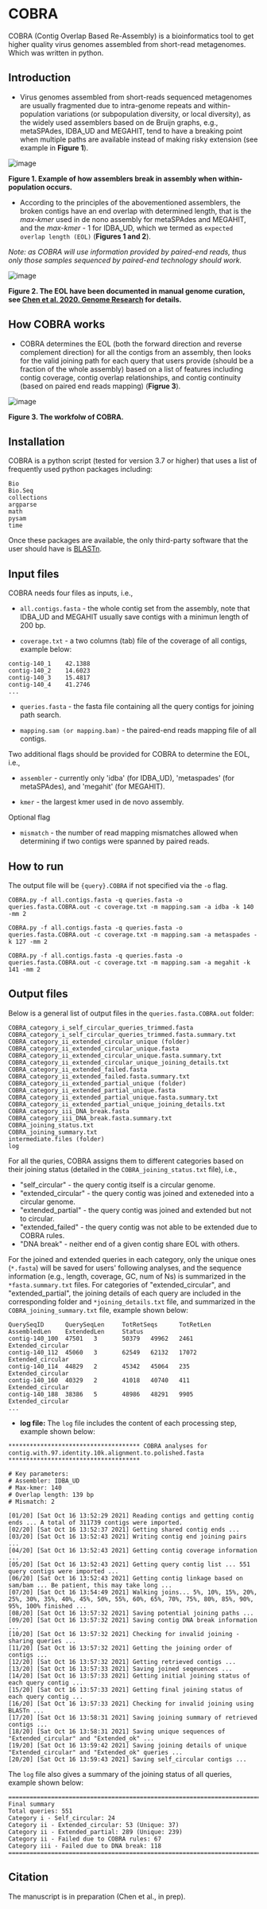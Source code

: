 # COBRA
COBRA (Contig Overlap Based Re-Assembly) is a bioinformatics tool to get higher quality virus genomes assembled from short-read metagenomes. Which was written in python.

## Introduction
* Virus genomes assembled from short-reads sequenced metagenomes are usually fragmented due to intra-genome repeats and within-population variations (or subpopulation diversity, or local diversity), as the widely used assemblers based on de Bruijn graphs, e.g., metaSPAdes, IDBA_UD and MEGAHIT, tend to have a breaking point when multiple paths are available instead of making risky extension (see example in **Figure 1**). 

![image](https://user-images.githubusercontent.com/46725273/111676563-8a21f180-87db-11eb-9b8c-4c63fb993936.png)

**Figure 1. Example of how assemblers break in assembly when within-population occurs.**

* According to the principles of the abovementioned assemblers, the broken contigs have an end overlap with determined length, that is the *max-kmer* used in de nono assembly for metaSPAdes and MEGAHIT, and the *max-kmer* - 1 for IDBA_UD, which we termed as ```expected overlap length (EOL)``` (**Figures 1 and 2**). 

*Note: as COBRA will use information provided by paired-end reads, thus only those samples sequenced by paired-end technology should work.*

![image](https://user-images.githubusercontent.com/46725273/111677281-4c719880-87dc-11eb-85a9-a62906f4e10b.png)

**Figure 2. The EOL have been documented in manual genome curation, see [Chen et al. 2020. Genome Research](https://genome.cshlp.org/content/30/3/315.short) for details.**

##
## How COBRA works
* COBRA determines the EOL (both the forward direction and reverse complement direction) for all the contigs from an assembly, then looks for the valid joining path for each query that users provide (should be a fraction of the whole assembly) based on a list of features including contig coverage, contig overlap relationships, and contig continuity (based on paired end reads mapping) (**Figrue 3**).

![image](https://user-images.githubusercontent.com/46725273/137975395-c7556cf1-ad36-4c55-a72b-b3de4b396b38.png)



**Figure 3. The workfolw of COBRA.**

##
## Installation
COBRA is a python script (tested for version 3.7 or higher) that uses a list of frequently used python packages including:
```
Bio
Bio.Seq
collections
argparse
math
pysam
time
```

Once these packages are available, the only third-party software that the user should have is [BLASTn](https://blast.ncbi.nlm.nih.gov/Blast.cgi?PAGE_TYPE=BlastDocs&DOC_TYPE=Download).

##
## Input files
COBRA needs four files as inputs, i.e., 

* ```all.contigs.fasta``` - the whole contig set from the assembly, note that IDBA_UD and MEGAHIT usually save contigs with a minimun length of 200 bp.

* ```coverage.txt``` - a two columns (tab) file of the coverage of all contigs, example below:

```contig-140_0    25.552
contig-140_1    42.1388
contig-140_2    14.6023
contig-140_3    15.4817
contig-140_4    41.2746
...
```

* ```queries.fasta``` - the fasta file containing all the query contigs for joining path search.

* ```mapping.sam (or mapping.bam)``` - the paired-end reads mapping file of all contigs.


Two additional flags should be provided for COBRA to determine the EOL, i.e.,

* ```assembler``` - currently only 'idba' (for IDBA_UD), 'metaspades' (for metaSPAdes), and 'megahit' (for MEGAHIT).

* ```kmer``` - the largest kmer used in de novo assembly.


Optional flag
* ```mismatch``` - the number of read mapping mismatches allowed when determining if two contigs were spanned by paired reads.

##
## How to run

The output file will be ```{query}.COBRA``` if not specified via the ```-o``` flag.

```
COBRA.py -f all.contigs.fasta -q queries.fasta -o queries.fasta.COBRA.out -c coverage.txt -m mapping.sam -a idba -k 140 -mm 2
```

```
COBRA.py -f all.contigs.fasta -q queries.fasta -o queries.fasta.COBRA.out -c coverage.txt -m mapping.sam -a metaspades -k 127 -mm 2
```

```
COBRA.py -f all.contigs.fasta -q queries.fasta -o queries.fasta.COBRA.out -c coverage.txt -m mapping.sam -a megahit -k 141 -mm 2
```

##
## Output files
Below is a general list of output files in the ```queries.fasta.COBRA.out``` folder:

```
COBRA_category_i_self_circular_queries_trimmed.fasta
COBRA_category_i_self_circular_queries_trimmed.fasta.summary.txt
COBRA_category_ii_extended_circular_unique (folder)
COBRA_category_ii_extended_circular_unique.fasta
COBRA_category_ii_extended_circular_unique.fasta.summary.txt
COBRA_category_ii_extended_circular_unique_joining_details.txt
COBRA_category_ii_extended_failed.fasta
COBRA_category_ii_extended_failed.fasta.summary.txt
COBRA_category_ii_extended_partial_unique (folder)
COBRA_category_ii_extended_partial_unique.fasta
COBRA_category_ii_extended_partial_unique.fasta.summary.txt
COBRA_category_ii_extended_partial_unique_joining_details.txt
COBRA_category_iii_DNA_break.fasta
COBRA_category_iii_DNA_break.fasta.summary.txt
COBRA_joining_status.txt
COBRA_joining_summary.txt
intermediate.files (folder)
log
```

For all the quries, COBRA assigns them to different categories based on their joining status (detailed in the ```COBRA_joining_status.txt``` file), i.e.,

* "self_circular" - the query contig itself is a circular genome.
* "extended_circular" - the query contig was joined and exteneded into a circular genome.
* "extended_partial" - the query contig was joined and extended but not to circular.
* "extended_failed" - the query contig was not able to be extended due to COBRA rules. 
* "DNA break" - neither end of a given contig share EOL with others.

For the joined and extended queries in each category, only the unique ones (```*.fasta```) will be saved for users' following analyses, and the sequence information (e.g., length, coverage, GC, num of Ns) is summarized in the ```*fasta.summary.txt``` files. For categories of "extended_circular", and "extended_partial", the joining details of each query are included in the corresponding folder and ```*joining_details.txt``` file, and summarized in the ```COBRA_joining_summary.txt``` file, example shown below:

```
QuerySeqID      QuerySeqLen     TotRetSeqs      TotRetLen       AssembledLen    ExtendedLen     Status
contig-140_100  47501   3       50379   49962   2461    Extended_circular
contig-140_112  45060   3       62549   62132   17072   Extended_circular
contig-140_114  44829   2       45342   45064   235     Extended_circular
contig-140_160  40329   2       41018   40740   411     Extended_circular
contig-140_188  38386   5       48986   48291   9905    Extended_circular
...
```


* **log file:** The ```log``` file includes the content of each processing step, example shown below:

```
************************************* COBRA analyses for contig.with.97.identity.10k.alignment.to.polished.fasta *************************************

# Key parameters:
# Assembler: IDBA_UD
# Max-kmer: 140
# Overlap length: 139 bp
# Mismatch: 2

[01/20] [Sat Oct 16 13:52:29 2021] Reading contigs and getting contig ends ... A total of 311739 contigs were imported.
[02/20] [Sat Oct 16 13:52:37 2021] Getting shared contig ends ...
[03/20] [Sat Oct 16 13:52:43 2021] Writing contig end joining pairs ...
[04/20] [Sat Oct 16 13:52:43 2021] Getting contig coverage information ...
[05/20] [Sat Oct 16 13:52:43 2021] Getting query contig list ... 551 query contigs were imported ...
[06/20] [Sat Oct 16 13:52:43 2021] Getting contig linkage based on sam/bam ... Be patient, this may take long ...
[07/20] [Sat Oct 16 13:54:49 2021] Walking joins... 5%, 10%, 15%, 20%, 25%, 30%, 35%, 40%, 45%, 50%, 55%, 60%, 65%, 70%, 75%, 80%, 85%, 90%, 95%, 100% finished ...
[08/20] [Sat Oct 16 13:57:32 2021] Saving potential joining paths ...
[09/20] [Sat Oct 16 13:57:32 2021] Saving contig DNA break information ...
[10/20] [Sat Oct 16 13:57:32 2021] Checking for invalid joining - sharing queries ...
[11/20] [Sat Oct 16 13:57:32 2021] Getting the joining order of contigs ...
[12/20] [Sat Oct 16 13:57:32 2021] Getting retrieved contigs ...
[13/20] [Sat Oct 16 13:57:33 2021] Saving joined seqeuences ...
[14/20] [Sat Oct 16 13:57:33 2021] Getting initial joining status of each query contig ...
[15/20] [Sat Oct 16 13:57:33 2021] Getting final joining status of each query contig ...
[16/20] [Sat Oct 16 13:57:33 2021] Checking for invalid joining using BLASTn ...
[17/20] [Sat Oct 16 13:58:31 2021] Saving joining summary of retrieved contigs ...
[18/20] [Sat Oct 16 13:58:31 2021] Saving unique sequences of "Extended_circular" and "Extended_ok" ...
[19/20] [Sat Oct 16 13:59:42 2021] Saving joining details of unique "Extended_circular" and "Extended_ok" queries ...
[20/20] [Sat Oct 16 13:59:43 2021] Saving self_circular contigs ...
```

The ```log``` file also gives a summary of the joining status of all queries, example shown below:

```
======================================================================================================================================================
Final summary
Total queries: 551
Category i - Self_circular: 24
Category ii - Extended_circular: 53 (Unique: 37)
Category ii - Extended_partial: 289 (Unique: 239)
Category ii - Failed due to COBRA rules: 67
Category iii - Failed due to DNA break: 118
======================================================================================================================================================
```

##
## Citation
The manuscript is in preparation (Chen et al., in prep).
